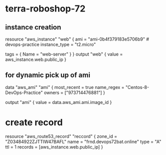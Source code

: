 # terra-roboshop-72

## instance creation
resource "aws_instance" "web" {
ami           = "ami-0b4f379183e5706b9" # devops-practice
instance_type = "t2.micro"

tags = {
Name = "web-server"
}
}
output "web" {
value = aws_instance.web.public_ip
}

## for dynamic pick up of ami
data "aws_ami" "ami" {
most_recent = true
name_regex  = "Centos-8-DevOps-Practice"
owners      = ["973714476881"]
}

output "ami" {
value = data.aws_ami.ami.image_id
}

# create record
resource "aws_route53_record" "reccord" {
zone_id = "Z03484922ZJTTIW47BAFL"
name    = "frnd.devops72bat.online"
type    = "A"
ttl     = 1
records = [aws_instance.web.public_ip]
}
